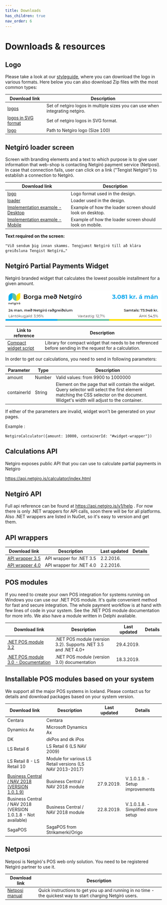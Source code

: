 ```yaml
---
title: Downloads
has_children: true
nav_order: 6
---
```


# Downloads & resources

## Logo

Please take a look at our [styleguide](https://netgiro.frontify.com/d/8oC7BJpSmcsa/brand-guidelines#/design-system/logo), where you can download the logo in various formats. Here below you can also download Zip files with the most common types:

| Download link | Description |
| ------------- | ------------- |
| [logos](developer.netgiro.is/Attachments/documents/logo_multi_size.zip) | Set of netgiro logos in multiple sizes you can use when integrating netgiro. |
| [logos in SVG format](developer.netgiro.is/Attachments/documents/Netgiro_logo_svg.zip) | Set of netgiro logos in SVG format. |
| [logo](https://github.com/netgiro/netgiro.github.io/blob/master/images/Netgiro_Logo_100.png) | Path to Netgiro logo (Size 100) |

## Netgíró loader screen

Screen with branding elements and a text to which purpose is to give user information that web-shop is contacting Netgíró payment service (Netposi). In case that connection fails, user can click on a link ("Tengist Netgíró") to establish a connection to Netgíró.

| Download link | Description |
| ------------- | ------------- |
| [logo](https://static.netgiro.is/assets/logo/logo-light-bg.svg) | Logo format used in the design. |
| [loader](https://static.netgiro.is/assets/loaders/dot-loader.gif) | Loader used in the design. |
| [Implementation example - Desktop](https://raw.githubusercontent.com/netgiro/netgiro.github.io/master/images/Netg%C3%ADr%C3%B3-loader-desktop-example.png) | Example of how the loader screen should look on desktop. |
| [Implementation example - Mobile](https://raw.githubusercontent.com/netgiro/netgiro.github.io/master/images/Netg%C3%ADr%C3%B3-loader-mobile-example.png) | Example of how the loader screen should look on mobile. |

**Text required on the screen:**
~~~
"Við sendum þig innan skamms. Tengjumst Netgíró till að klára greiðsluna Tengist Netgíró…"
~~~

## Netgíró Partial Payments Widget

Netgíró branded widget that calculates the lowest possible installment for a given amount.

<img src="images/ng-widget.png?raw=true" alt="widget.png">

| Link to reference | Description |
| ------------- | ------------- |
| [Compact widget script](https://static.netgiro.is/dist/scripts/pp-widget-compact/pp-widget-compact.js) | Library for compact widget that needs to be referenced before sending in the request for a calculation. |

In order to get our calculations, you need to send in following parameters:

| Parameter | Type | Description |
| ------------- | ------------- | ------------- |
| amount | Number | Valid values: from 9900 to 1000000 |
| containerId | String | Element on the page that will contain the widget. Query selector will select the first element matching the CSS selector on the document. Widget's width will adjust to the container. |

If either of the parameters are invalid, widget won't be generated on your pages.

Example :
~~~
NetgiroCalculator({amount: 10000, containerId: "#widget-wrapper"})
~~~

## Calculations API

Netgiro exposes public API that you can use to calculate partial payments in Netgiro

https://api.netgiro.is/calculator/index.html

## Netgíró API

Full api reference can be found at https://api.netgiro.is/v1/help . For now there is only .NET wrappers for API calls, soon there will be for all platforms. Also .NET wrappers are listed in NuGet, so it's easy to version and get them.

## API wrappers

| Download link | Description | Last updated | Details |
| ------------- | ------------- | ------------- | ------------- |
| [API wrapper 3.5](http://developer.netgiro.is/Attachments/documents/Netg%C3%ADr%C3%B3%20-%20API%20Wrapper%203.5.zip) | API wrapper for .NET 3.5 | 2.2.2016. |  |
| [API wrapper 4.0](http://developer.netgiro.is/Attachments/documents/Netg%C3%ADr%C3%B3%20-%20API%20Wrapper%204.0.zip) | API wrapper for .NET 4.0 | 2.2.2016. |  |

## POS modules

If you need to create your own POS integration for systems running on Windows you can use our .NET POS module. It's quite convenient method for fast and secure integration. The whole payment workflow is at hand with few lines of code in your system. See the .NET POS module documentation for more info. We also have a module written in Delphi available.

| Download link | Description | Last updated | Details |
| ------------- | ------------- | ------------- | ------------- |
| [.NET POS module 3.2](http://developer.netgiro.is/Attachments/documents/Netg%C3%ADr%C3%B3%20-%20POS%20Module%20(v_3.2.1).zip) | 	.NET POS module (version 3.2). Supports .NET 3.5 and .NET 4.0+ | 29.4.2019. |  |
| [.NET POS module 3.0 - Documentation](https://github.com/netgiro/netgiro.github.io/raw/master/documents/Netg%C3%ADr%C3%B3%20-%20POS%20Module%20(v_3.0)%20-%20Documentation.zip) | .NET POS module (version 3.0) documentation | 18.3.2019. |  |

## Installable POS modules based on your system

We support all the major POS systems in Iceland. Please contact us for details and download packages based on your system version.

| Download link | Description | Last updated | Details |
| ------------- | ------------- | ------------- | ------------- |
| Centara |	Centara |  |  |
| Dynamics Ax |	Microsoft Dynamics Ax |  |  |
| DK |	dkPos and dk iPos |  |  |
| LS Retail 6 |	LS Retail 6 (LS NAV 2009) |  |  |
| LS Retail 8 - LS Retail 10 |	Module for various LS Retail versions (LS NAV 2013-2017) |  |  |
| [Business Central / NAV 2018 (VERSION 1.0.1.9)](https://github.com/netgiro/netgiro.github.io/raw/master/documents/Netgiro_NAV2018_1.0.1.9.zip) |		Business Central / NAV 2018 module | 27.9.2019. | V.1.0.1.9. - Setup improvements |
| Business Central / NAV 2018 (VERSION 1.0.1.8 - Not available) |	Business Central / NAV 2018 module | 22.8.2019. | 	V.1.0.1.8. - Simplified store setup |
| SagaPOS |	SagaPOS from Strikamerki/Origo |  |  |

## Netposi

Netposi is Netgíró's POS web only solution. You need to be registered Netgíró partner to use it.

| Download link | Description |
| ------------- | ------------- |
| [Netposi manual](https://github.com/netgiro/netgiro.github.io/raw/master/documents/Netposa-lei%C3%B0beiningar-v1.0.pdf) |	Quick instructions to get you up and running in no time - the quickest way to start charging Netgíró users. |
